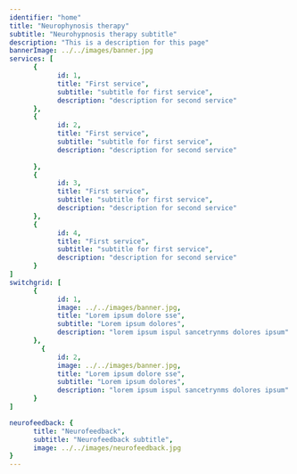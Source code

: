 ```yaml
---
identifier: "home"
title: "Neurophynosis therapy"
subtitle: "Neurohypnosis therapy subtitle"
description: "This is a description for this page"
bannerImage: ../../images/banner.jpg
services: [
      {
            id: 1,
            title: "First service",
            subtitle: "subtitle for first service",
            description: "description for second service"
      },
      {     
            id: 2,
            title: "First service",
            subtitle: "subtitle for first service",
            description: "description for second service"
           
      },
      {
            id: 3,
            title: "First service",
            subtitle: "subtitle for first service",
            description: "description for second service" 
      },
      {
            id: 4,
            title: "First service",
            subtitle: "subtitle for first service",
            description: "description for second service" 
      }
]
switchgrid: [
      {
            id: 1,
            image: ../../images/banner.jpg,
            title: "Lorem ipsum dolore sse",
            subtitle: "Lorem ipsum dolores",
            description: "lorem ipsum ispul sancetrynms dolores ipsum"
      },
        {
            id: 2,
            image: ../../images/banner.jpg,
            title: "Lorem ipsum dolore sse",
            subtitle: "Lorem ipsum dolores",
            description: "lorem ipsum ispul sancetrynms dolores ipsum"
      }
]

neurofeedback: {
      title: "Neurofeedback",
      subtitle: "Neurofeedback subtitle",
      image: ../../images/neurofeedback.jpg
}
---
```




